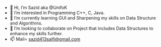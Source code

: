 - 👋 Hi, I’m Sazid aka @UnifoK
- 👀 I’m interested in Programming C++, C, Java.
- 🌱 I’m currently learning GUI and Sharpening my skills on Data Structure and Algorithms.
- 💞️ I’m looking to collaborate on Project that includes Data Structures to enhance my skills further.
- 📫 Mail=  sazid413saifi@gmail.com

